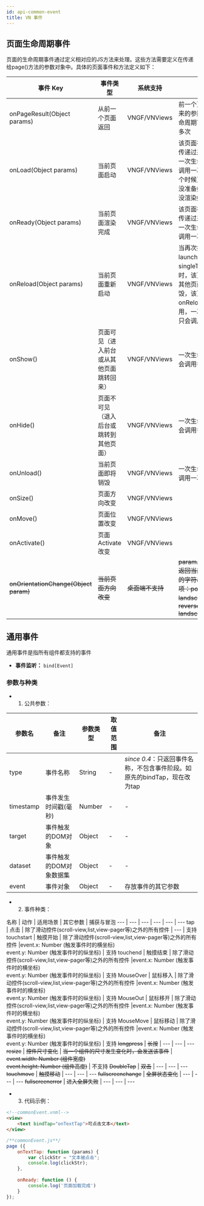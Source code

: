 ```yaml
---
id: api-common-event
title: VN 事件
---
```


## 页面生命周期事件
页面的生命周期事件通过定义相对应的JS方法来处理。这些方法需要定义在传递给page()方法的参数对象中。具体的页面事件和方法定义如下：

事件 Key | 事件类型 | 系统支持 | 备注 | 参数类型
--- | --- | --- | --- | ---
onPageResult(Object params) | 从前一个页面返回 | VNGF/VNViews | 前一个页面传递过来的参数，一次生命周期可能会调用多次 | Object/String
onLoad(Object params) | 当前页面启动 | VNGF/VNViews | 该页面被拉起时候传递过来的参数，一次生命周期只会调用一次，注意这个时候页面的 js 还没准备好，页面也没渲染好 | Object/String
onReady(Object params) | 当前页面渲染完成 | VNGF/VNViews | 该页面被拉起时候传递过来的参数，一次生命周期只会调用一次 | Object/String
onReload(Object params) | 当前页面重新启动 | VNGF/VNViews | 当再次打开一个 launchMode 为 singleTask 的页面时，该页面之上的其他页面会被销毁，该页面的 onReload 会被调用，一次生命周期只会调用一次 | Object/String
onShow() | 页面可见（进入前台或从其他页面跳转回来） | VNGF/VNViews | 一次生命周期可能会调用多次 | -
onHide() | 页面不可见（退入后台或跳转到其他页面） | VNGF/VNViews | 一次生命周期可能会调用多次 |  -
onUnload() | 当前页面即将销毁 | VNGF/VNViews | 一次生命周期只会调用一次 | -
onSize() |  页面方向改变 | VNGF/VNViews |  | String
onMove() |  页面位置改变 | VNGF/VNViews |   | String
onActivate() |  页面Activate改变 | VNGF/VNViews |   | String
~~onOrientationChange(Object param)~~ |  ~~当前页面方向改变~~ |  ~~桌面端不支持~~ | ~~param.orientation 返回当前页面方向的字符串。可选项：portrait， landscape， reverse-landscape~~ | ~~String~~

## 通用事件

通用事件是指所有组件都支持的事件

+ **事件监听：** `bind[Event]`

### 参数与种类

* 1. 公共参数：

参数名 | 备注 | 参数类型 | 取值范围 | 备注
--- | --- | --- | --- | --- 
type | 事件名称 | String | - | *since 0.4*：只返回事件名称，不包含事件阶段。如原先的bindTap，现在改为tap  
timestamp | 事件发生时间戳(毫秒) | Number | - | -  
target | 事件触发的DOM对象 | Object | - | -  
dataset | 事件触发的DOM对象数据集 | Object | - | -  
event | 事件对象 | Object | - | 存放事件的其它参数  

* 2. 事件种类：

名称 | 动作 | 适用场景 | 其它参数 | 捕获与冒泡
--- | --- | --- | --- | --- | ---
tap | 点击 | 除了滑动控件(scroll-view,list,view-pager等)之外的所有控件 | --- | 支持
touchstart | 触摸开始 | 除了滑动控件(scroll-view,list,view-pager等)之外的所有控件 |event.x: Number (触发事件时的横坐标)<br/>event.y: Number (触发事件时的纵坐标) | 支持
touchend | 触摸结束 | 除了滑动控件(scroll-view,list,view-pager等)之外的所有控件 |event.x: Number (触发事件时的横坐标)<br/>event.y: Number (触发事件时的纵坐标) | 支持
MouseOver    | 鼠标移入 | 除了滑动控件(scroll-view,list,view-pager等)之外的所有控件 |event.x: Number (触发事件时的横坐标)<br/>event.y: Number (触发事件时的纵坐标) | 支持
MouseOut    | 鼠标移开 | 除了滑动控件(scroll-view,list,view-pager等)之外的所有控件 |event.x: Number (触发事件时的横坐标)<br/>event.y: Number (触发事件时的纵坐标) | 支持
MouseMove    | 鼠标移动 | 除了滑动控件(scroll-view,list,view-pager等)之外的所有控件 |event.x: Number (触发事件时的横坐标)<br/>event.y: Number (触发事件时的纵坐标) | 支持
~~longpress~~ | ~~长按~~ | --- | --- | ---
~~resize~~ | ~~控件尺寸变化~~ | ~~当一个组件的尺寸发生变化时，会发送该事件~~ | ~~event.width: Number (组件宽度)<br/>  event.height: Number (组件高度)~~ | 不支持
~~DoubleTap~~    | ~~双击~~ | --- | --- | ---
~~touchmove~~ | ~~触摸移动~~ | --- | --- | ---
~~fullscreenchange~~ | ~~全屏状态变化~~ | --- | --- | ---
~~fullscreenerror~~ | ~~进入全屏失败~~ | --- | --- | ---

* 3. 代码示例：

```html
<!--commonEvent.vnml-->
<view>
    <text bindTap="onTextTap">可点击文本</text>
</view>
```

```js
/**commonEvent.js**/
page ({
    onTextTap: function (params) {
        var clickStr = "文本被点击";
        console.log(clickStr);
    },
    
    onReady: function () {
        console.log('页面加载完成')
    }
});
```
